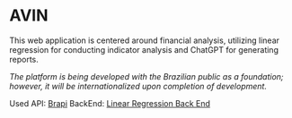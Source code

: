 # AVIN

This web application is centered around financial analysis, utilizing linear regression for conducting indicator analysis and ChatGPT for generating reports.

*The platform is being developed with the Brazilian public as a foundation; however, it will be internationalized upon completion of development.*

Used API: [Brapi](https://brapi.dev/)
BackEnd: [Linear Regression Back End](https://github.com/danielbarros338/linear-regression-backend)